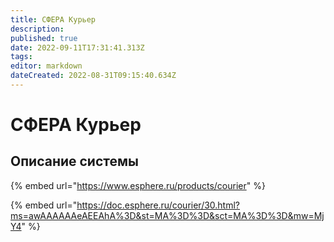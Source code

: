 ```yaml
---
title: СФЕРА Курьер
description: 
published: true
date: 2022-09-11T17:31:41.313Z
tags: 
editor: markdown
dateCreated: 2022-08-31T09:15:40.634Z
---
```


# СФЕРА Курьер

## Описание системы

{% embed url="https://www.esphere.ru/products/courier" %}

{% embed url="https://doc.esphere.ru/courier/30.html?ms=awAAAAAAeAEEAhA%3D&st=MA%3D%3D&sct=MA%3D%3D&mw=MjY4" %}

